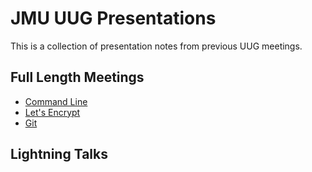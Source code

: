 # JMU UUG Presentations
This is a collection of presentation notes from previous UUG meetings.

## Full Length Meetings
* [Command Line](CommandLine.md)
* [Let's Encrypt](LetsEncrypt.md)
* [Git](Git.md)

## Lightning Talks
